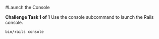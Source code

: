 #Launch the Console

**Challenge Task 1 of 1**
Use the console subcommand to launch the Rails console.

	bin/rails console
